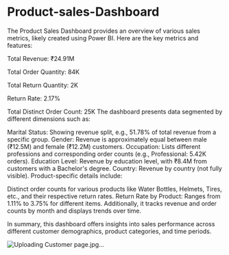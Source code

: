 # Product-sales-Dashboard

The Product Sales Dashboard provides an overview of various sales metrics, likely created using Power BI. Here are the key metrics and features:

Total Revenue: ₹24.91M

Total Order Quantity: 84K

Total Return Quantity: 2K

Return Rate: 2.17%

Total Distinct Order Count: 25K
The dashboard presents data segmented by different dimensions such as:

Marital Status: Showing revenue split, e.g., 51.78% of total revenue from a specific group.
Gender: Revenue is approximately equal between male (₹12.5M) and female (₹12.2M) customers.
Occupation: Lists different professions and corresponding order counts (e.g., Professional: 5.42K orders).
Education Level: Revenue by education level, with ₹8.4M from customers with a Bachelor's degree.
Country: Revenue by country (not fully visible).
Product-specific details include:

Distinct order counts for various products like Water Bottles, Helmets, Tires, etc., and their respective return rates.
Return Rate by Product: Ranges from 1.11% to 3.75% for different items.
Additionally, it tracks revenue and order counts by month and displays trends over time.

In summary, this dashboard offers insights into sales performance across different customer demographics, product categories, and time periods.


![Uploading Customer page.jpg…]()





